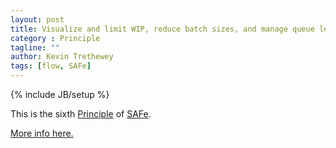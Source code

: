 ```yaml
---
layout: post
title: Visualize and limit WIP, reduce batch sizes, and manage queue lengths
category : Principle
tagline: ""
author: Kevin Trethewey
tags: [flow, SAFe]
---
```

{% include JB/setup %}

This is the sixth [Principle](/principles.html) of [SAFe](/archetype/SAFe/).

[More info here.](http://scaledagileframework.com/visualize-and-limit-wip-reduce-batch-sizes-and-manage-queue-lengths/)